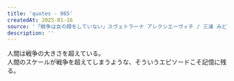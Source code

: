 ```yaml
---
title: 'quotes - 065'
createdAt: 2025-01-16
source: '「戦争は女の顔をしていない」スヴェトラーナ アレクシエーヴィチ / 三浦 みどり 訳 より'
description: ''
---
```

人間は戦争の大きさを超えている。  
人間のスケールが戦争を超えてしまうような、そういうエピソードこそ記憶に残る。